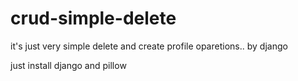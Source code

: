 # crud-simple-delete

it's just very simple delete and create profile oparetions..
by django 

just install django and pillow 
